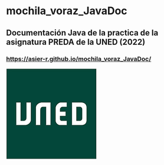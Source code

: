 # mochila_voraz_JavaDoc
## Documentación Java de la practica de la asignatura PREDA de la UNED (2022)

### https://asier-r.github.io/mochila_voraz_JavaDoc/


![UNED Logo](/LogoUNED.jpg) 
